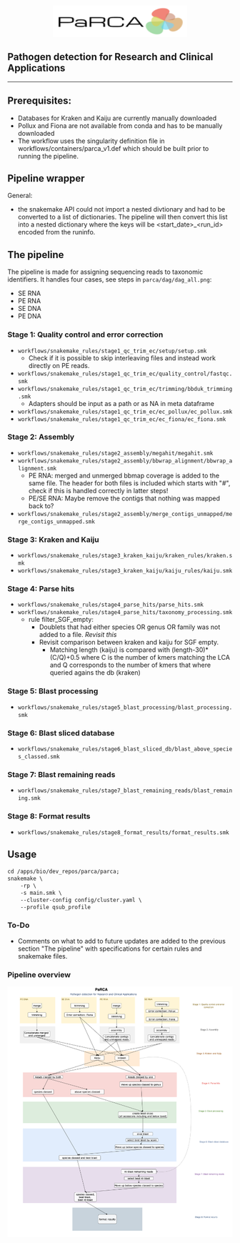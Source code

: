 
<p align="center">
  <img width="300" height="70" src="https://github.com/ClinicalGenomicsGBG/PARCA/blob/development/parca_logo.png">
</p>

## Pathogen detection for Research and Clinical Applications

---
## Prerequisites:
* Databases for Kraken and Kaiju are currently manually downloaded 
* Pollux and Fiona are not available from conda and has to be manually downloaded
* The workflow uses the singularity definition file in workflows/containers/parca_v1.def which should be built prior to running the pipeline.

## **Pipeline wrapper**

General:
- the snakemake API could not import a nested divtionary and had to be converted to a list of dictionaries. The pipeline will then convert this list into a nested dictionary where the keys will be <start_date>_<run_id> encoded from the runinfo.

## **The pipeline**
The pipeline is made for assigning sequencing reads to taxonomic identifiers.
It handles four cases, see steps in `parca/dag/dag_all.png`:
* SE RNA
* PE RNA
* SE DNA
* PE DNA

### Stage 1: Quality control and error correction
* `workflows/snakemake_rules/stage1_qc_trim_ec/setup/setup.smk`
  * Check if it is possible to skip interleaving files and instead work directly on PE reads.
* `workflows/snakemake_rules/stage1_qc_trim_ec/quality_control/fastqc.smk`
* `workflows/snakemake_rules/stage1_qc_trim_ec/trimming/bbduk_trimming.smk`
  * Adapters should be input as a path or as NA in meta dataframe
* `workflows/snakemake_rules/stage1_qc_trim_ec/ec_pollux/ec_pollux.smk`
* `workflows/snakemake_rules/stage1_qc_trim_ec/ec_fiona/ec_fiona.smk`

### Stage 2: Assembly
* `workflows/snakemake_rules/stage2_assembly/megahit/megahit.smk`
* `workflows/snakemake_rules/stage2_assembly/bbwrap_alignment/bbwrap_alignment.smk`
  * PE RNA: merged and unmerged bbmap coverage is added to the same file. The header for both files is included which starts with "#", check if this is handled correctly in latter steps! 
  * PE/SE RNA: Maybe remove the contigs that nothing was mapped back to?
* `workflows/snakemake_rules/stage2_assembly/merge_contigs_unmapped/merge_contigs_unmapped.smk`

### Stage 3: Kraken and Kaiju
* `workflows/snakemake_rules/stage3_kraken_kaiju/kraken_rules/kraken.smk`
* `workflows/snakemake_rules/stage3_kraken_kaiju/kaiju_rules/kaiju.smk`

### Stage 4: Parse hits
* `workflows/snakemake_rules/stage4_parse_hits/parse_hits.smk`
* `workflows/snakemake_rules/stage4_parse_hits/taxonomy_processing.smk` 
  * rule filter_SGF_empty: 
    * Doublets that had either species OR genus OR family was not added to a file. *Revisit this*
	* Revisit comparison between kraken and kaiju for SGF empty.
	  * Matching length (kaiju) is compared with (length-30)*(C/Q)+0.5 where C is the number of kmers matching the LCA and Q corresponds to the number of kmers that where queried agains the db (kraken)
  
### Stage 5: Blast processing
* `workflows/snakemake_rules/stage5_blast_processing/blast_processing.smk`

### Stage 6: Blast sliced database
* `workflows/snakemake_rules/stage6_blast_sliced_db/blast_above_species_classed.smk`

### Stage 7: Blast remaining reads
* `workflows/snakemake_rules/stage7_blast_remaining_reads/blast_remaining.smk`

### Stage 8: Format results
* `workflows/snakemake_rules/stage8_format_results/format_results.smk`

## Usage

```
cd /apps/bio/dev_repos/parca/parca;
snakemake \
    -rp \
    -s main.smk \
    --cluster-config config/cluster.yaml \
    --profile qsub_profile
```

### To-Do
* Comments on what to add to future updates are added to the previous section "The pipeline" with specifications for certain rules and snakemake files.

### Pipeline overview
![Parca flow chart](./parca_flow_chart_png.png)
